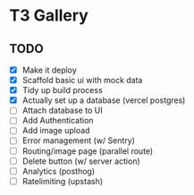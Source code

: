 # T3 Gallery

## TODO

- [x] Make it deploy
- [x] Scaffold basic ui with mock data
- [x] Tidy up build process
- [x] Actually set up a database (vercel postgres)
- [ ] Attach database to UI
- [ ] Add Authentication
- [ ] Add image upload
- [ ] Error management (w/ Sentry)
- [ ] Routing/image page (parallel route)
- [ ] Delete button (w/ server action)
- [ ] Analytics (posthog)
- [ ] Ratelimiting (upstash)
